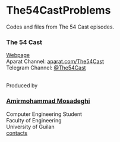 # The54CastProblems

Codes and files from The 54 Cast episodes.

<h3>The 54 Cast</h3>
<a href="https://fiftyfour.ir/fiftyfourcast">Webpage</a><br>
Aparat Channel: <a href="https://aprat.com/The54Cast">aparat.com/The54Cast</a><br>
Telegram Channel: <a href="https://telegram.me/The54Cast"> @The54Cast </a>

<br>Produced by

<a href="https://fiftyfour.ir"><h3>Amirmohammad Mosadeghi</h3></a>
Computer Engineering Student<br>
Faculty of Engineering<br>
University of Guilan
<br>
<a href="https://fiftyfour.ir/about-me/#social-networks">contacts</a><br>

